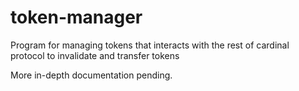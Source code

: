 # token-manager

Program for managing tokens that interacts with the rest of cardinal protocol to invalidate and transfer tokens

More in-depth documentation pending.
